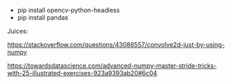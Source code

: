 - pip install opencv-python-headless
- pip install pandas

Juices:

https://stackoverflow.com/questions/43086557/convolve2d-just-by-using-numpy

https://towardsdatascience.com/advanced-numpy-master-stride-tricks-with-25-illustrated-exercises-923a9393ab20#6c04
